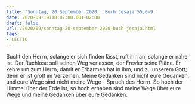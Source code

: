 ```yaml
---
title: 'Sonntag, 20 September 2020 : Buch Jesaja 55,6-9.'
date: 2020-09-19T18:02:00.001+02:00
draft: false
url: /2020/09/sonntag-20-september-2020-buch-jesaja.html
tags: 
- LECTIO
---
```


Sucht den Herrn, solange er sich finden lässt, ruft ihn an, solange er nahe ist. Der Ruchlose soll seinen Weg verlassen, der Frevler seine Pläne. Er kehre um zum Herrn, damit er Erbarmen hat in ihm, und zu unserem Gott; denn er ist groß im Verzeihen. Meine Gedanken sind nicht eure Gedanken, und eure Wege sind nicht meine Wege - Spruch des Herrn. So hoch der Himmel über der Erde ist, so hoch erhaben sind meine Wege über eure Wege und meine Gedanken über eure Gedanken.